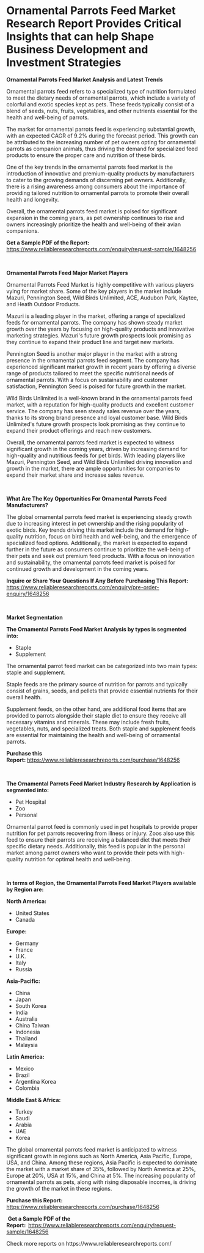 <p><h1>Ornamental Parrots Feed Market Research Report Provides Critical Insights that can help Shape Business Development and Investment Strategies</h1></p><p><strong>Ornamental Parrots Feed Market Analysis and Latest Trends</strong></p>
<p><p>Ornamental parrots feed refers to a specialized type of nutrition formulated to meet the dietary needs of ornamental parrots, which include a variety of colorful and exotic species kept as pets. These feeds typically consist of a blend of seeds, nuts, fruits, vegetables, and other nutrients essential for the health and well-being of parrots.</p><p>The market for ornamental parrots feed is experiencing substantial growth, with an expected CAGR of 9.2% during the forecast period. This growth can be attributed to the increasing number of pet owners opting for ornamental parrots as companion animals, thus driving the demand for specialized feed products to ensure the proper care and nutrition of these birds.</p><p>One of the key trends in the ornamental parrots feed market is the introduction of innovative and premium-quality products by manufacturers to cater to the growing demands of discerning pet owners. Additionally, there is a rising awareness among consumers about the importance of providing tailored nutrition to ornamental parrots to promote their overall health and longevity.</p><p>Overall, the ornamental parrots feed market is poised for significant expansion in the coming years, as pet ownership continues to rise and owners increasingly prioritize the health and well-being of their avian companions.</p></p>
<p><strong>Get a Sample PDF of the Report:&nbsp;</strong> <a href="https://www.reliableresearchreports.com/enquiry/request-sample/1648256">https://www.reliableresearchreports.com/enquiry/request-sample/1648256</a></p>
<p>&nbsp;</p>
<p><strong>Ornamental Parrots Feed Major Market Players</strong></p>
<p><p>Ornamental Parrots Feed Market is highly competitive with various players vying for market share. Some of the key players in the market include Mazuri, Pennington Seed, Wild Birds Unlimited, ACE, Audubon Park, Kaytee, and Heath Outdoor Products.</p><p>Mazuri is a leading player in the market, offering a range of specialized feeds for ornamental parrots. The company has shown steady market growth over the years by focusing on high-quality products and innovative marketing strategies. Mazuri's future growth prospects look promising as they continue to expand their product line and target new markets.</p><p>Pennington Seed is another major player in the market with a strong presence in the ornamental parrots feed segment. The company has experienced significant market growth in recent years by offering a diverse range of products tailored to meet the specific nutritional needs of ornamental parrots. With a focus on sustainability and customer satisfaction, Pennington Seed is poised for future growth in the market.</p><p>Wild Birds Unlimited is a well-known brand in the ornamental parrots feed market, with a reputation for high-quality products and excellent customer service. The company has seen steady sales revenue over the years, thanks to its strong brand presence and loyal customer base. Wild Birds Unlimited's future growth prospects look promising as they continue to expand their product offerings and reach new customers.</p><p>Overall, the ornamental parrots feed market is expected to witness significant growth in the coming years, driven by increasing demand for high-quality and nutritious feeds for pet birds. With leading players like Mazuri, Pennington Seed, and Wild Birds Unlimited driving innovation and growth in the market, there are ample opportunities for companies to expand their market share and increase sales revenue.</p></p>
<p>&nbsp;</p>
<p><strong>What Are The Key Opportunities For Ornamental Parrots Feed Manufacturers?</strong></p>
<p><p>The global ornamental parrots feed market is experiencing steady growth due to increasing interest in pet ownership and the rising popularity of exotic birds. Key trends driving this market include the demand for high-quality nutrition, focus on bird health and well-being, and the emergence of specialized feed options. Additionally, the market is expected to expand further in the future as consumers continue to prioritize the well-being of their pets and seek out premium feed products. With a focus on innovation and sustainability, the ornamental parrots feed market is poised for continued growth and development in the coming years.</p></p>
<p><strong>Inquire or Share Your Questions If Any Before Purchasing This Report:</strong> <a href="https://www.reliableresearchreports.com/enquiry/pre-order-enquiry/1648256">https://www.reliableresearchreports.com/enquiry/pre-order-enquiry/1648256</a></p>
<p>&nbsp;</p>
<p><strong>Market Segmentation</strong></p>
<p><strong>The Ornamental Parrots Feed Market Analysis by types is segmented into:</strong></p>
<p><ul><li>Staple</li><li>Supplement</li></ul></p>
<p><p>The ornamental parrot feed market can be categorized into two main types: staple and supplement. </p><p>Staple feeds are the primary source of nutrition for parrots and typically consist of grains, seeds, and pellets that provide essential nutrients for their overall health. </p><p>Supplement feeds, on the other hand, are additional food items that are provided to parrots alongside their staple diet to ensure they receive all necessary vitamins and minerals. These may include fresh fruits, vegetables, nuts, and specialized treats. Both staple and supplement feeds are essential for maintaining the health and well-being of ornamental parrots.</p></p>
<p><strong>Purchase this Report:&nbsp;</strong><a href="https://www.reliableresearchreports.com/purchase/1648256">https://www.reliableresearchreports.com/purchase/1648256</a></p>
<p>&nbsp;</p>
<p><strong>The Ornamental Parrots Feed Market Industry Research by Application is segmented into:</strong></p>
<p><ul><li>Pet Hospital</li><li>Zoo</li><li>Personal</li></ul></p>
<p><p>Ornamental parrot feed is commonly used in pet hospitals to provide proper nutrition for pet parrots recovering from illness or injury. Zoos also use this feed to ensure their parrots are receiving a balanced diet that meets their specific dietary needs. Additionally, this feed is popular in the personal market among parrot owners who want to provide their pets with high-quality nutrition for optimal health and well-being.</p></p>
<p>&nbsp;</p>
<p><strong>In terms of Region, the Ornamental Parrots Feed Market Players available by Region are:</strong></p>
<p>
    <p> <strong> North America: </strong>
        <ul>
            <li>United States</li>
            <li>Canada</li>
        </ul>
        </p> 
    <p> <strong> Europe: </strong>
        <ul>
            <li>Germany</li>
            <li>France</li>
            <li>U.K.</li>
            <li>Italy</li>
            <li>Russia</li>
        </ul>
        </p> 
    <p> <strong> Asia-Pacific: </strong>
        <ul>
            <li>China</li>
            <li>Japan</li>
            <li>South Korea</li>
            <li>India</li>
            <li>Australia</li>
            <li>China Taiwan</li>
            <li>Indonesia</li>
            <li>Thailand</li>
            <li>Malaysia</li>
        </ul>
        </p> 
    <p> <strong> Latin America: </strong>
        <ul>
            <li>Mexico</li>
            <li>Brazil</li>
            <li>Argentina Korea</li>
            <li>Colombia</li>
        </ul>
        </p> 
    <p> <strong> Middle East & Africa: </strong>
        <ul>
            <li>Turkey</li>
            <li>Saudi</li>
            <li>Arabia</li>
            <li>UAE</li>
            <li>Korea</li>
        </ul>
    </p>
    </p>
<p><p>The global ornamental parrots feed market is anticipated to witness significant growth in regions such as North America, Asia Pacific, Europe, USA, and China. Among these regions, Asia Pacific is expected to dominate the market with a market share of 35%, followed by North America at 25%, Europe at 20%, USA at 15%, and China at 5%. The increasing popularity of ornamental parrots as pets, along with rising disposable incomes, is driving the growth of the market in these regions.</p></p>
<p><strong>Purchase this Report: </strong><a href="https://www.reliableresearchreports.com/purchase/1648256">https://www.reliableresearchreports.com/purchase/1648256</a></p>
<p>&nbsp;<strong>Get a Sample PDF of the Report:&nbsp;&nbsp;</strong><a href="https://www.reliableresearchreports.com/enquiry/request-sample/1648256">https://www.reliableresearchreports.com/enquiry/request-sample/1648256</a></p>
<p><strong></strong></p>
<p>Check more reports on https://www.reliableresearchreports.com/</p>